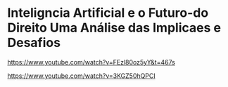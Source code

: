 # Inteligncia Artificial e o Futuro-do Direito Uma Análise das Implicaes e Desafios
https://www.youtube.com/watch?v=FEzl80oz5yY&t=467s

https://www.youtube.com/watch?v=3KGZ50hQPCI
